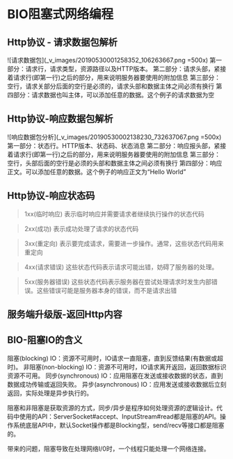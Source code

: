 # BIO阻塞式网络编程
## Http协议 - 请求数据包解析
![请求数据包](_v_images/20190530001258352_106263667.png =500x)
第一部分：请求行，请求类型，资源路径以及HTTP版本。
第二部分：请求头部，紧接着请求行(即第一行)之后的部分，用来说明服务器要使用的附加信息
第三部分：空行，请求关部分后面的空行是必须的，请求头部和数据主体之间必须有换行
第四部分：请求数据也叫主体，可以添加任意的数据。这个例子的请求数据为空

## Http协议-响应数据包解析
![响应数据包分析](_v_images/20190530002138230_732637067.png =500x)
第一部分：状态行。HTTP版本、状态码、状态消息
第二部分：响应报头部，紧接着请求行(即第一行)之后的部分，用来说明服务器要使用的附加信息
第三部分：空行，头部后面的空行是必须的头部和数据主体之间必须有换行
第四部分：响应正文。可以添加任意的数据。这个例子的响应正文为“Hello World”

## Http协议-响应状态码
>1xx(临时响应)
>表示临时响应并需要请求者继续执行操作的状态代码

>2xx(成功)
>表示成功处理了请求的状态代码

>3xx(重定向)
>表示要完成请求，需要进一步操作。通常，这些状态代码用来重定向

>4xx(请求错误)
>这些状态代码表示请求可能出错，妨碍了服务器的处理。

>5xx(服务器错误)
>这些状态代码表示服务器在尝试处理请求时发生内部错误。这些错误可能是服务器本身的错误，而不是请求出错

## 服务端升级版-返回Http内容
## BIO-阻塞IO的含义
阻塞(blocking) IO：资源不可用时，IO请求一直阻塞，直到反馈结果(有数据或超时)。
非阻塞(non-blocking) IO：资源不可用时，IO请求离开返回，返回数据标识资源不可用。
同步(synchronous) IO：应用阻塞在发送或接收数据的状态，直到数据成功传输或返回失败。
异步(asynchronous) IO：应用发送或接收数据后立刻返回，实际处理是异步执行的。


阻塞和非阻塞是获取资源的方式，同步/异步是程序如何处理资源的逻辑设计。代码中使用的API：ServerSocket#accept、InputStream#read都是阻塞的API。操作系统底层API中，默认Socket操作都是Blocking型，send/recv等接口都是阻塞的。


带来的问题，阻塞导致在处理网络I/0时，一个线程只能处理一个网络连接。
